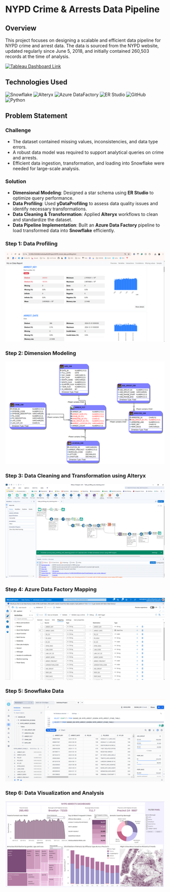 # **NYPD Crime & Arrests Data Pipeline**  

## **Overview**  
This project focuses on designing a scalable and efficient data pipeline for NYPD crime and arrest data. The data is sourced from the NYPD website, updated regularly since June 5, 2018, and initially contained 260,503 records at the time of analysis.  

[![Tableau Dashboard Link](https://img.shields.io/badge/Tableau_Dashboard_Link-4285F4?style=for-the-badge&logo=codelabs&logoColor=white)](https://public.tableau.com/app/profile/muskan.deepak.raisinghani/viz/NYPDCRIMEARRESTSDASHBOARD/NYPDARRESTSDASHBOARD)

## **Technologies Used**  
![Snowflake](https://img.shields.io/badge/Snowflake-0093F1?style=for-the-badge&logo=snowflake&logoColor=white)
![Alteryx](https://img.shields.io/badge/Alteryx-E84D3D?style=for-the-badge&logoColor=white)
![Azure DataFactory](https://img.shields.io/badge/Azure%20DataFactory-0089D6?style=for-the-badge&logo=microsoft-azure&logoColor=white)
![ER Studio](https://img.shields.io/badge/ER%20Studio-4EA94B?style=for-the-badge&logoColor=white)
![GitHub](https://img.shields.io/badge/GitHub-100000?style=for-the-badge&logo=github&logoColor=white)
![Python](https://img.shields.io/badge/Python-FFD43B?style=for-the-badge&logo=python&logoColor=blue)

## **Problem Statement**  

### **Challenge**  
- The dataset contained missing values, inconsistencies, and data type errors.  
- A robust data model was required to support analytical queries on crime and arrests.  
- Efficient data ingestion, transformation, and loading into Snowflake were needed for large-scale analysis.  

### **Solution**  
- **Dimensional Modeling**: Designed a star schema using **ER Studio** to optimize query performance.  
- **Data Profiling**: Used **yDataProfiling** to assess data quality issues and identify necessary transformations.  
- **Data Cleaning & Transformation**: Applied **Alteryx** workflows to clean and standardize the dataset.  
- **Data Pipeline Implementation**: Built an **Azure Data Factory** pipeline to load transformed data into **Snowflake** efficiently.  

### Step 1: Data Profiling
![Alt text](./screenshots/DataProfling.png)

### Step 2: Dimension Modeling
![Alt text](./screenshots/DimensionModeling.png)

### Step 3: Data Cleaning and Transformation using Alteryx
![Alt text](./screenshots/dataCleaning.png)

### Step 4: Azure Data Factory Mapping
![Alt text](./screenshots/ADFMapping.png)

### Step 5: Snowflake Data
![Alt text](./screenshots/snowflakeLoad.png)

### Step 6: Data Visualization and Analysis
![Alt text](./screenshots/dashboard.png)
